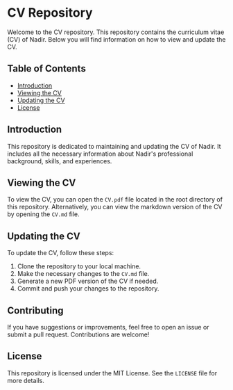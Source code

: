 # CV Repository

Welcome to the CV repository. This repository contains the curriculum vitae (CV) of Nadir. Below you will find information on how to view and update the CV.

## Table of Contents

- [Introduction](#introduction)
- [Viewing the CV](#viewing-the-cv)
- [Updating the CV](#updating-the-cv)
- [License](#license)

## Introduction

This repository is dedicated to maintaining and updating the CV of Nadir. It includes all the necessary information about Nadir's professional background, skills, and experiences.

## Viewing the CV

To view the CV, you can open the `CV.pdf` file located in the root directory of this repository. Alternatively, you can view the markdown version of the CV by opening the `CV.md` file.

## Updating the CV

To update the CV, follow these steps:

1. Clone the repository to your local machine.
2. Make the necessary changes to the `CV.md` file.
3. Generate a new PDF version of the CV if needed.
4. Commit and push your changes to the repository.

## Contributing

If you have suggestions or improvements, feel free to open an issue or submit a pull request. Contributions are welcome!

## License

This repository is licensed under the MIT License. See the `LICENSE` file for more details.
